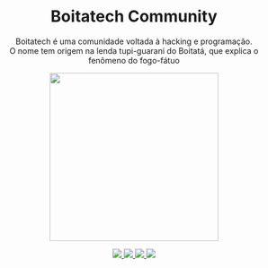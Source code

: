 <h1 align="center"> Boitatech Community </h1>

<p align='center'> Boitatech é uma comunidade voltada à hacking e programação. <br> O nome tem origem na lenda tupi-guarani do Boitatá, que explica o fenômeno do fogo-fátuo </p>

<div align='center'>
    <img src='https://i.imgur.com/L9nmyHE.png' width="300" height="300">
</div>

<p align="center">
    <a href="https://www.twitch.tv/boitatech">
        <img src="https://img.shields.io/badge/Twitch-000000?style=for-the-badge&logo=twitch">
    </a>
    <a href="https://www.youtube.com/channel/UC7HAEoQjhtcCFWjgcivluyA">
        <img src="https://img.shields.io/badge/YouTube-000000?style=for-the-badge&logo=youtube">
    </a>
    <a href="https://discord.gg/DtfrBeFM">
        <img src="https://img.shields.io/badge/Discord-000000?style=for-the-badge&logo=discord">
    </a>
    <a href="https://t.me/joinchat/KTtBv0wfkGHxPQhrbrE1Hw">
        <img src="https://img.shields.io/badge/Telegram-000000?style=for-the-badge&logo=telegram">
    </a>
</p>
